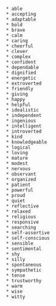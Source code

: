      * able
     * accepting
     * adaptable
     * bold
     * brave
     * calm
     * caring
     * cheerful
     * clever
     * complex
     * confident
     * dependable
     * dignified
     * energetic
     * extroverted
     * friendly
     * giving
     * happy
     * helpful
     * idealistic
     * independent
     * ingenious
     * intelligent
     * introverted
     * kind
     * knowledgeable
     * logical
     * loving
     * mature
     * modest
     * nervous
     * observant
     * organized
     * patient
     * powerful
     * proud
     * quiet
     * reflective
     * relaxed
     * religious
     * responsive
     * searching
     * self-assertive
     * self-conscious
     * sensible
     * sentimental
     * shy
     * silly
     * spontaneous
     * sympathetic
     * tense
     * trustworthy
     * warm
     * wise
     * witty

